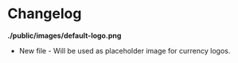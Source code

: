 # Changelog

**./public/images/default-logo.png**
* New file - Will be used as placeholder image for currency logos.
